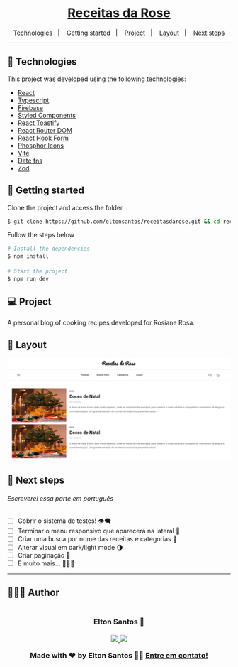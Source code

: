 <h1 align="center">
  <a href="https://receitasdarose.netlify.app/" target="_blank">
    Receitas da Rose
  </a>
</h1>

<p align="center">
  <a href="#-technologies">Technologies</a>&nbsp;&nbsp;&nbsp;|&nbsp;&nbsp;&nbsp;
  <a href="#-getting-started">Getting started</a>&nbsp;&nbsp;&nbsp;|&nbsp;&nbsp;&nbsp;
  <a href="#-project">Project</a>&nbsp;&nbsp;&nbsp;|&nbsp;&nbsp;&nbsp;
  <a href="#-layout">Layout</a>&nbsp;&nbsp;&nbsp;|&nbsp;&nbsp;&nbsp;
  <a href="#-next-steps">Next steps</a>
</p>

---

## 🧪 Technologies

This project was developed using the following technologies:

- [React](https://pt-br.reactjs.org/)
- [Typescript](https://www.typescriptlang.org/)
- [Firebase](https://firebase.google.com/)
- [Styled Components](https://styled-components.com/)
- [React Toastify](https://fkhadra.github.io/react-toastify/introduction)
- [React Router DOM](https://reactrouter.com/)
- [React Hook Form](https://react-hook-form.com/)
- [Phosphor Icons](https://phosphoricons.com/)
- [Vite](https://vitejs.dev/)
- [Date fns](https://date-fns.org/)
- [Zod](https://zod.dev/)

## 🚀 Getting started

Clone the project and access the folder

```bash
$ git clone https://github.com/eltonsantos/receitasdarose.git && cd receitasdarose
```

Follow the steps below

```bash
# Install the dependencies
$ npm install

# Start the project
$ npm run dev
```

## 💻 Project

A personal blog of cooking recipes developed for Rosiane Rosa.

## 🔖 Layout

<p align="center">
  <img alt="Receitas da Rose" src=".github/receitasrose-layout.png" width="1120px">
</p>

## 🐾 Next steps

###### Escreverei essa parte em português

- [ ] Cobrir o sistema de testes! 👁‍🗨
- [ ] Terminar o menu responsivo que aparecerá na lateral 🍔
- [ ] Criar uma busca por nome das receitas e categorias 🔎
- [ ] Alterar visual em dark/light mode 🌗
- [ ] Criar paginação 🥖
- [ ] E muito mais... 💜💪🏼

---

## 👨🏻‍💻 Author

<h3 align="center">
  <img style="border-radius: 50%" src="https://avatars3.githubusercontent.com/u/1292594?s=460&u=0b1bfb0fc81256c59dc33f31ce344231bd5a5286&v=4" width="100px;" alt=""/>
  <br/>
  <strong>Elton Santos</strong> 🚀
  <br/>
  <br/>

 <a href="https://www.linkedin.com/in/eltonmelosantos" alt="LinkedIn" target="blank">
    <img src="https://img.shields.io/badge/-LinkedIn-blue?style=flat-square&logo=Linkedin&logoColor=white" />
  </a>

  <a href="mailto:elton.melo.santos@gmail.com?subject=Olá%20Elton" alt="Email" target="blank">
    <img src="https://img.shields.io/badge/-Gmail-c14438?style=flat-square&logo=Gmail&logoColor=white&link=mailto:elton.melo.santos@gmail.com" />
  </a>

<br/>

Made with ❤️ by Elton Santos 👋🏽 [Entre em contato!](https://www.linkedin.com/in/eltonmelosantos/)

</h3>

